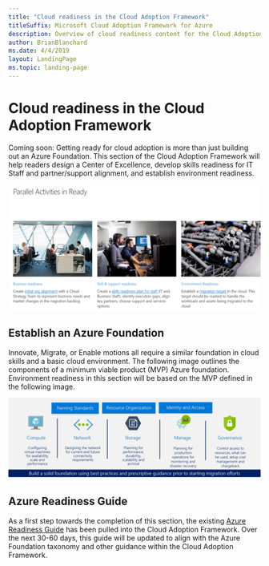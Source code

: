 ```yaml
---
title: "Cloud readiness in the Cloud Adoption Framework"
titleSuffix: Microsoft Cloud Adoption Framework for Azure
description: Overview of cloud readiness content for the Cloud Adoption Framework
author: BrianBlanchard
ms.date: 4/4/2019
layout: LandingPage
ms.topic: landing-page
---
```


# Cloud readiness in the Cloud Adoption Framework

Coming soon: Getting ready for cloud adoption is more than just building out an Azure Foundation. This section of the Cloud Adoption Framework will help readers design a Center of Excellence, develop skills readiness for IT Staff and partner/support alignment, and establish environment readiness.

![Overview of the Ready section of CAF](../_images/ready/overview.png)

## Establish an Azure Foundation

Innovate, Migrate, or Enable motions all require a similar foundation in cloud skills and a basic cloud environment. The following image outlines the components of a minimum viable product (MVP) Azure foundation. Environment readiness in this section will be based on the MVP defined in the following image.

![Azure foundation](../_images/ready/AzureFoundation.png)

## Azure Readiness Guide

As a first step towards the completion of this section, the existing [Azure Readiness Guide](./azure-readiness-guide/index.md) has been pulled into the Cloud Adoption Framework. Over the next 30-60 days, this guide will be updated to align with the Azure Foundation taxonomy and other guidance within the Cloud Adoption Framework.